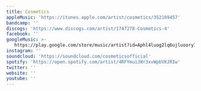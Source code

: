 ```yaml
---
title: Cosmetics
appleMusic: 'https://itunes.apple.com/artist/cosmetics/352169457'
bandcamp: ''
discogs: 'https://www.discogs.com/artist/1747278-Cosmetics-4'
facebook: ''
googleMusic: >-
   https://play.google.com/store/music/artist?id=Aphl4luog2lq6ujluoory7in72a
instagram: ''
soundcloud: 'https://soundcloud.com/cosmeticsofficial'
spotify: 'https://open.spotify.com/artist/4RFYmuiJWr3xvWpbVKJRIw'
twitter: ''
website: ''
youtube: ''
---
```


